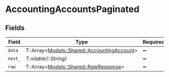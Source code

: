 # AccountingAccountsPaginated


## Fields

| Field                                                                                   | Type                                                                                    | Required                                                                                | Description                                                                             |
| --------------------------------------------------------------------------------------- | --------------------------------------------------------------------------------------- | --------------------------------------------------------------------------------------- | --------------------------------------------------------------------------------------- |
| `data`                                                                                  | T::Array<[Models::Shared::AccountingAccount](../../models/shared/accountingaccount.md)> | :heavy_minus_sign:                                                                      | N/A                                                                                     |
| `next_`                                                                                 | *T.nilable(::String)*                                                                   | :heavy_minus_sign:                                                                      | N/A                                                                                     |
| `raw`                                                                                   | T::Array<[Models::Shared::RawResponse](../../models/shared/rawresponse.md)>             | :heavy_minus_sign:                                                                      | N/A                                                                                     |